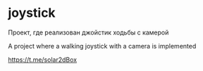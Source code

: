 # joystick
Проект, где реализован джойстик ходьбы с камерой


A project where a walking joystick with a camera is implemented


https://t.me/solar2dBox

